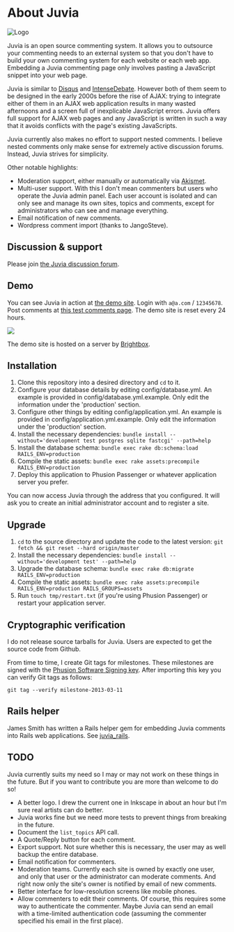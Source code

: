 # About Juvia

![Logo](https://github.com/phusion/juvia/raw/master/app/assets/images/logo-128.png)

Juvia is an open source commenting system. It allows you to outsource your commenting needs to an external system so that you don't have to build your own commenting system for each website or each web app. Embedding a Juvia commenting page only involves pasting a JavaScript snippet into your web page.

Juvia is similar to [Disqus](http://www.disqus.com/) and [IntenseDebate](http://intensedebate.com/). However both of them seem to be designed in the early 2000s before the rise of AJAX: trying to integrate either of them in an AJAX web application results in many wasted afternoons and a screen full of inexplicable JavaScript errors. Juvia offers full support for AJAX web pages and any JavaScript is written in such a way that it avoids conflicts with the page's existing JavaScripts.

Juvia currently also makes no effort to support nested comments. I believe nested comments only make sense for extremely active discussion forums. Instead, Juvia strives for simplicity.

Other notable highlights:

 * Moderation support, either manually or automatically via [Akismet](http://akismet.com/).
 * Multi-user support. With this I don't mean commenters but users who operate the Juvia admin panel. Each user account is isolated and can only see and manage its own sites, topics and comments, except for administrators who can see and manage everything.
 * Email notification of new comments.
 * Wordpress comment import (thanks to JangoSteve).

## Discussion & support

Please join [the Juvia discussion forum](https://groups.google.com/forum/?fromgroups#!forum/juvia).

## Demo

You can see Juvia in action at [the demo site](http://juvia-demo.phusion.nl). Login with `a@a.com` / `12345678`. Post comments at [this test comments page](http://juvia-demo.phusion.nl/admin/sites/1/test). The demo site is reset every 24 hours.

<img src="http://brightbox.com/images/misc/logo.png">

The demo site is hosted on a server by [Brightbox](http://www.brightbox.com).

## Installation

1. Clone this repository into a desired directory and `cd` to it.
2. Configure your database details by editing config/database.yml. An example is provided in config/database.yml.example. Only edit the information under the 'production' section.
3. Configure other things by editing config/application.yml. An example is provided in config/application.yml.example. Only edit the information under the 'production' section.
4. Install the necessary dependencies: `bundle install --without='development test postgres sqlite fastcgi' --path=help`
5. Install the database schema: `bundle exec rake db:schema:load RAILS_ENV=production`
6. Compile the static assets: `bundle exec rake assets:precompile RAILS_ENV=production`
7. Deploy this application to Phusion Passenger or whatever application server you prefer.

You can now access Juvia through the address that you configured. It will ask you to create an initial administrator account and to register a site.

## Upgrade

1. `cd` to the source directory and update the code to the latest version: `git fetch && git reset --hard origin/master`
2. Install the necessary dependencies: `bundle install --without='development test' --path=help`
3. Upgrade the database schema: `bundle exec rake db:migrate RAILS_ENV=production`
4. Compile the static assets: `bundle exec rake assets:precompile RAILS_ENV=production RAILS_GROUPS=assets`
5. Run `touch tmp/restart.txt` (if you're using Phusion Passenger) or restart your application server.

## Cryptographic verification

I do not release source tarballs for Juvia. Users are expected to get the source code from Github.

From time to time, I create Git tags for milestones. These milestones are signed with the [Phusion Software Signing key](http://www.phusion.nl/about/gpg). After importing this key you can verify Git tags as follows:

    git tag --verify milestone-2013-03-11

## Rails helper

James Smith has written a Rails helper gem for embedding Juvia comments into Rails web applications. See [juvia_rails](https://github.com/theodi/juvia_rails).

## TODO

Juvia currently suits my need so I may or may not work on these things in the future. But if you want to contribute you are more than welcome to do so!

 * A better logo. I drew the current one in Inkscape in about an hour but I'm sure real artists can do better.
 * Juvia works fine but we need more tests to prevent things from breaking in the future.
 * Document the `list_topics` API call.
 * A Quote/Reply button for each comment.
 * Export support. Not sure whether this is necessary, the user may as well backup the entire database.
 * Email notification for commenters.
 * Moderation teams. Currently each site is owned by exactly one user, and only that user or the administrator can moderate comments. And right now only the site's owner is notified by email of new comments.
 * Better interface for low-resolution screens like mobile phones.
 * Allow commenters to edit their comments. Of course, this requires some way to authenticate the commenter. Maybe Juvia can send an email with a time-limited authentication code (assuming the commenter specified his email in the first place).
